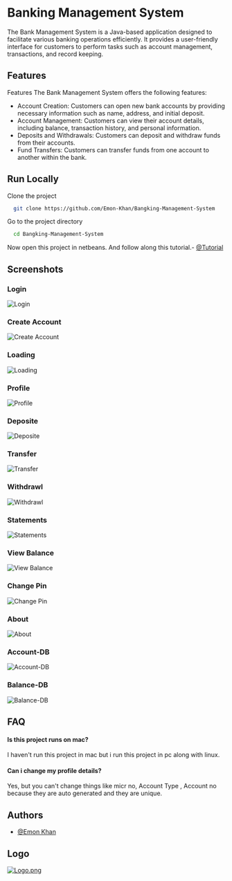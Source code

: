 
# Banking Management System

The Bank Management System is a Java-based application designed to facilitate various banking operations efficiently. It provides a user-friendly interface for customers to perform tasks such as account management, transactions, and record keeping.

## Features

Features
The Bank Management System offers the following features:

- Account Creation: Customers can open new bank accounts by providing necessary information such as name, address, and initial deposit.
- Account Management: Customers can view their account details, including balance, transaction history, and personal information.
- Deposits and Withdrawals: Customers can deposit and withdraw funds from their accounts.
- Fund Transfers: Customers can transfer funds from one account to another within the bank.


## Run Locally

Clone the project

```bash
  git clone https://github.com/Emon-Khan/Bangking-Management-System
```

Go to the project directory

```bash
  cd Bangking-Management-System
```

Now open this project in netbeans.
And follow along this tutorial.- [@Tutorial](https://www.youtube.com/watch?v=68wvCvL8FIU)


## Screenshots

### Login
![Login](https://i.postimg.cc/Y9f3LNX5/Login.jpg)

### Create Account
![Create Account](https://i.postimg.cc/y8tnM8gb/Create-Account.jpg)

### Loading
![Loading](https://i.postimg.cc/FsPTxZ9m/Loading.jpg)

### Profile
![Profile](https://i.postimg.cc/RV0RqHwY/Profile.jpg)

### Deposite
![Deposite](https://i.postimg.cc/TPbQfvnY/Deposite.jpg)

### Transfer
![Transfer](https://i.postimg.cc/Qd9JJZ4k/Transfer.jpg)

### Withdrawl
![Withdrawl](https://i.postimg.cc/N0R8Z7wK/Withdrawl.jpg)

### Statements
![Statements](https://i.postimg.cc/h4ssSrQx/Statements.jpg)

### View Balance
![View Balance](https://i.postimg.cc/L8cByQGd/View-Balance.jpg)

### Change Pin
![Change Pin](https://i.postimg.cc/CLMvDtpm/Change-Pin.jpg)

### About
![About](https://i.postimg.cc/SspdK1GL/About.jpg)

### Account-DB
![Account-DB](https://i.postimg.cc/KjG5PKwR/Account-DB.jpg)

### Balance-DB
![Balance-DB](https://i.postimg.cc/D0xPBv35/Balance-DB.jpg)




## FAQ

#### Is this project runs on mac?

I haven't run this project in mac but i run this project in pc along with linux.

#### Can i change my profile details?

Yes, but you can't  change things like micr no, Account Type , Account no because they are auto generated and they are unique.


## Authors

- [@Emon Khan](https://github.com/Emon-Khan)


## Logo
[![Logo.png](https://i.postimg.cc/25NLQYnZ/Logo.png)](https://postimg.cc/3k9whPS8)
